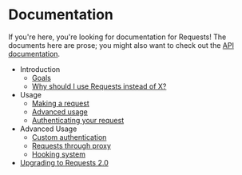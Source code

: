 Documentation
=============

If you're here, you're looking for documentation for Requests! The documents
here are prose; you might also want to check out the [API documentation][].

[API documentation]: https://requests.ryanmccue.info/api/

<!-- Splitter DO NOT REMOVE Splitter -->

* Introduction
	* [Goals][goals]
	* [Why should I use Requests instead of X?][why-requests]
* Usage
	* [Making a request][usage]
	* [Advanced usage][usage-advanced]
	* [Authenticating your request][authentication]
* Advanced Usage
	* [Custom authentication][authentication-custom]
	* [Requests through proxy][proxy]
	* [Hooking system][hooks]
* [Upgrading to Requests 2.0][upgrading]

[goals]: goals.md
[why-requests]: why-requests.md
[usage]: usage.md
[usage-advanced]: usage-advanced.md
[authentication]: authentication.md
[authentication-custom]: authentication-custom.md
[hooks]: hooks.md
[proxy]: proxy.md
[upgrading]: upgrading.md
